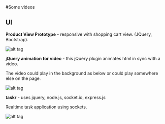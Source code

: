 #Some videos

## UI

**Product View Prototype** - responsive with shopping cart view. (JQuery, Bootstrap).


![alt tag](https://raw.githubusercontent.com/mcolonj/ui/master/responsive-shopping-cart.gif)


**jQuery animation for video** - this jQuery plugin animates html in sync with a video.

The video could play in the background as below or could play somewhere else on the page.

![alt tag](https://raw.githubusercontent.com/mcolonj/ui/master/jquery-plugin.gif)


**taskr** - uses jquery, node.js, socket.io, express.js

Realtime task application using sockets.

![alt tag](https://raw.githubusercontent.com/mcolonj/ui/master/taskr.gif)
 
